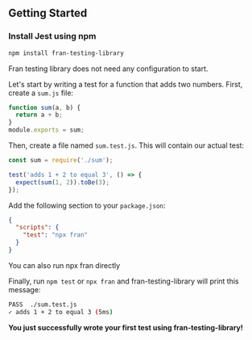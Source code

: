 ## Getting Started

<!-- copied from Getting Started docs, links updated to point to Jest website -->

### Install Jest using npm

```bash
npm install fran-testing-library
```

Fran testing library does not need any configuration to start.

Let's start by writing a test for a function that adds two numbers. First, create a `sum.js` file:

```javascript
function sum(a, b) {
  return a + b;
}
module.exports = sum;
```

Then, create a file named `sum.test.js`. This will contain our actual test:

```javascript
const sum = require('./sum');

test('adds 1 + 2 to equal 3', () => {
  expect(sum(1, 2)).toBe(3);
});
```

Add the following section to your `package.json`:

```json
{
  "scripts": {
    "test": "npx fran"
  }
}
```

You can also run npx fran directly

Finally, run `npm test` or `npx fran` and fran-testing-library will print this message:

```bash
PASS  ./sum.test.js
✓ adds 1 + 2 to equal 3 (5ms)
```

**You just successfully wrote your first test using fran-testing-library!**
